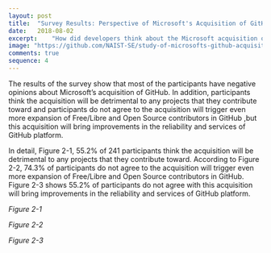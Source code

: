```yaml
---
layout: post
title:  "Survey Results: Perspective of Microsoft's Acquisition of GitHub"
date:   2018-08-02
excerpt:	"How did developers think about the Microsoft acquisition of GitHub?"
image: "https://github.com/NAIST-SE/study-of-microsofts-github-acquisition/blob/master/images/chart/2-1.png"
comments: true
sequence: 4
---
```


<script src="https://ajax.googleapis.com/ajax/libs/jquery/3.3.1/jquery.min.js"></script>
<script src="https://code.highcharts.com/highcharts.js"></script>
<script src="https://code.highcharts.com/modules/exporting.js"></script>
<script src="https://code.highcharts.com/modules/export-data.js"></script>
<link rel="stylesheet" href="{{ "/assets/css/table.css" | absolute_url }}">
<link rel="stylesheet" href="{{ "/assets/css/chart.css" | absolute_url }}">
<link rel="stylesheet" href="{{ "/assets/css/grid.css" | absolute_url }}">
<script src="{{ "/assets/js/chart/02.js" | absolute_url }}"></script>

<div id="content">   
  <p>The results of the survey show that most of the participants have negative opinions about Microsoft’s acquisition of GitHub. In addition, participants think the acquisition will be detrimental to any projects that they contribute toward and participants do not agree to the acquisition will trigger even more expansion of Free/Libre and Open Source contributors in GitHub ,but this acquisition will bring improvements in the reliability and services of GitHub platform.</p>
  <p>In detail, Figure 2-1, 55.2% of 241 participants think the acquisition will be detrimental to any projects that they contribute toward. According to Figure 2-2, 74.3% of participants do not agree to the acquisition will trigger even more expansion of Free/Libre and Open Source contributors in GitHub. Figure 2-3  shows 55.2% of participants do not agree with this acquisition will bring improvements in the reliability and services of GitHub platform.</p>
  <div class="spacer"></div>
  <div class="grid-container">
    <div class="row">
      <div class="col-6">
        <div class="chart" id="2-1"></div>
        <p id="chart-des"><i>Figure 2-1</i></p>
      </div>
      <div class="col-6">
        <div class="chart" id="2-2"></div>
        <p id="chart-des"><i>Figure 2-2</i></p>
      </div>
    </div>
    <div class="row">
      <div class="col-3" style="min-width:300px;"></div> 
      <div class="col-6">
        <div class="chart" id="2-3"></div>
        <p id="chart-des"><i>Figure 2-3</i></p>
      </div>
      <div class="col-3" style="min-width:300px;"></div>
    </div>
  </div>
</div>
<script src="{{ "/assets/js/chart/02.js" | absolute_url }}"></script>
